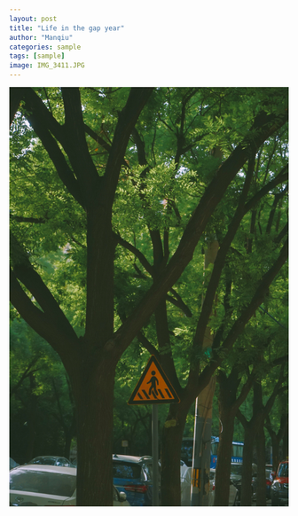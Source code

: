 ```yaml
---
layout: post
title: "Life in the gap year"
author: "Manqiu"
categories: sample
tags: [sample]
image: IMG_3411.JPG
---
```


<img src="/assets/img/xnz6.JPG" >
